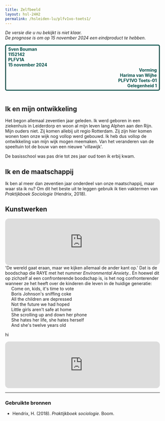 ```yaml
---
title: Zelfbeeld
layout: hsl-24H2
permalink: /hsleiden-lu/plfv1vo-toets1/
---
```

<!--Zelfbeeld-->
*De versie die u nu bekijkt is niet klaar. <br>De prognose is om op 15 november 2024 een eindproduct te hebben.*

<div class="row" style="border: 3px solid #004d47; border-radius: 5px; padding: 3px 7px 5px;">
    <div class="column" style="font-weight: bold; color: #004d47">  
        <t>Sven Bouman<br>1152142<br>PLFV1A<br>15 november 2024</t>
    </div>
    <div class="column" style="text-align: right; font-weight: bold; color: #004d47">
        <t>Vorming<br>Harima van Wijhe<br>PLFV1VO Toets-01<br>Gelegenheid 1</t>
    </div>
</div><br>


<!-- 
TO DO
- Je toont aan dat je zicht hebt hoe je opvoeding, familie, cultuur, levensbeschouwing je gevormd hebben en wat je daarvan terugziet in je leerkrachtgedrag.
- Je kunt uitleggen welke mensen je inspireerden in je jeugd en hoe je dat in jouw leerkrachtgedrag terugziet.
- Je toont aan dat je bewust bent van je directe omgeving, de plek binnen de maatschappij, welke rollen je inneemt en welke positie. Je toont hoe dat doorwerkt in je rol als leerkracht. Je neemt als uitgangspunt een sociologische bron en gebruikt hieruit een tiental vaktermen.
- Je toont aan waarom een kunstwerk (verhaal, muziek, schilderij, ...) je raakt en wat neem je daarvan mee als leerkracht.
- Je toont aan dat je je realiseert dat anderen een beeld van jou hebben, dat je dat creatief kunt bevragen en wat je daarvan herkent in je leerkrachtgedrag.
- Je toont aan dat je theorie van Biesta over subjectwording begrijpt. Aan de hand daarvan geef je eeste versie van jouw visie op onderwijs.

- Correcte bronvermelding
- Correct Nederlands
-->

## Ik en mijn ontwikkeling
Het begon allemaal zeventien jaar geleden. Ik werd geboren in een ziekenhuis in Leiderdorp en woon al mijn leven lang Alphen aan den Rijn. Mijn ouders niet. Zij komen allebij uit regio Rotterdam. Zij zijn hier komen wonen toen onze wijk nog vollop werd gebouwd. Ik heb dus vollop de ontwikkeling van mijn wijk mogen meemaken. Van het veranderen van de speeltuin tot de bouw van een nieuwe 'villawijk'.

De basisschool was pas drie tot zes jaar oud toen ik erbij kwam. 

## Ik en de maatschappij
Ik ben al meer dan zeventien jaar onderdeel van onze maatschappij, maar waar sta ik nu? Om dit het beste uit te leggen gebruik ik tien vaktermen van *Praktijkboek Sociologie* (Hendrix, 2018).

## Kunstwerken

<iframe style="border-radius:12px" src="https://open.spotify.com/embed/track/4sg4TwUriP3gRVNx0XMgXm?utm_source=generator" width="100%" height="152" frameBorder="0" allowfullscreen="" allow="autoplay; clipboard-write; encrypted-media; fullscreen; picture-in-picture" loading="lazy"></iframe>
<t>'De wereld gaat eraan, maar we kijken allemaal de ander kant op.' Dat is de boodschap die RAYE met het nummer <em>Environmental Anxiety.</em>. En hoewel dit op zichzelf al een confronterende boodschap is, is het nog confronterender wanneer ze het heeft over de kinderen die leven in de huidige generatie:</t>

<div style="margin-left: 20px;">
<t>Come on, kids, it's time to vote<br>
Boris Johnson's sniffing coke<br>
All the children are depressed<br>
Not the future we had hoped<br>
Little girls aren't safe at home<br>
She scrolling up and down her phone<br>
She hates her life, she hatеs herself<br>
And she's twеlve years old
</t></div>

<t>hi</t>

<iframe style="border-radius:12px" src="https://open.spotify.com/embed/track/0CbhKPvyiEYG7Cy2g50BP1?utm_source=generator" width="100%" height="152" frameBorder="0" allowfullscreen="" allow="autoplay; clipboard-write; encrypted-media; fullscreen; picture-in-picture" loading="lazy"></iframe>
<t></t>


---
### Gebruikte bronnen
- Hendrix, H. (2018). *Praktijkboek sociologie*. Boom.